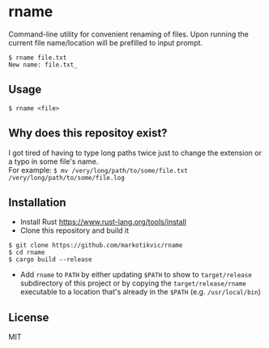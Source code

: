 # rname
Command-line utility for convenient renaming of files. Upon running the current file name/location will be prefilled to input prompt.
```
$ rname file.txt 
New name: file.txt_
```

## Usage
`$ rname <file>`

## Why does this repositoy exist?
I got tired of having to type long paths twice just to change the extension or a typo in some file's name.  
For example: `$ mv /very/long/path/to/some/file.txt /very/long/path/to/some/file.log`

## Installation
- Install Rust https://www.rust-lang.org/tools/install
- Clone this repository and build it
```
$ git clone https://github.com/markotikvic/rname
$ cd rname
$ cargo build --release
```
- Add `rname` to `PATH` by either updating `$PATH` to show to `target/release` subdirectory of this project or by copying the `target/release/rname` executable to a location that's already in the `$PATH` (e.g. `/usr/local/bin`)

## License
MIT
